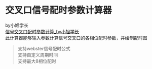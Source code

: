 # 交叉口信号配时参数计算器
by小旭学长  
[信号交叉口配时参数计算_by小旭学长](v1.6.html)  
此计算器能够输入参数计算信号交叉口的各相位配时参数，并绘制配时图  

>支持webster信号配时公式  
支持自定义周期时间  
支持最大8相位配时

